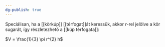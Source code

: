 ```yaml
---
dg-publish: true
---
```

Speciálisan, ha a [[körkúp]] [[térfogat]]át keressük, akkor $r$-rel jelölve a kör sugarát, így részletezhető a [[kúp térfogata]]:

$V = \frac{1}{3} \pi r^{2} h$